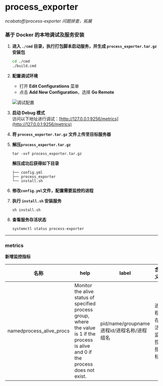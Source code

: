 # process_exporter

*ncabatoff/process-exporter 问题排查，拓展*

### 基于 Docker 的本地调试及服务安装

1. **进入 `./cmd` 目录，执行打包脚本启动服务，并生成 `process_exporter.tar.gz` 安装包**
   ```bash
   cd ./cmd
   ./build.cmd

2. **配置调试环境**
    - 打开 **Edit Configurations** 菜单
    - 点击 **Add New Configuration**，选择 **Go Remote**

   ![调试配置](img/debug.png)

3. **启动 Debug 模式**  
   访问以下地址进行调试：[http://127.0.0.1:9256/metrics](http://127.0.0.1:9256/metrics)

4. **将 `process_exporter.tar.gz` 文件上传至目标服务器**

5. **解压`process_exporter.tar.gz`**
   ```shell
   tar -xvf process_exporter.tar.gz
   ```
   **解压成功后获得如下目录**
   ```text
   ├── config.yml
   ├── process_exporter
   └── install.sh
    ``` 
6. **修改`config.yml`文件，配置需要监控的进程**
7. **执行 `install.sh` 安装服务**
   ```shell
   sh install.sh

8. **查看服务存活状态**
   ```shell
   systemctl status process-exporter

---

### metrics

**新增监控指标**

| 名称                       | help                                                                                                                                   | label                             | 含义       |
|--------------------------|----------------------------------------------------------------------------------------------------------------------------------------|-----------------------------------|----------|
| namedprocess_alive_procs | Monitor the alive status of specified process group, where the value is 1 if the process is alive and 0 if the process does not exist. | pid/name/groupname 进程id/进程名称/进程组名 | 进程存活监控指标 |